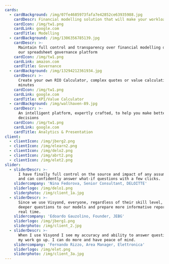 ```yaml
---
cards:
  - cardBackground: /img/07fe4685973fafa7e42852ce63935988.jpg
    cardDescr: Financial modelling solution that will make your workloads lighter
    cardIcon: /img/tw1.png
    cardLink: google.com
    cardTitle: Modelling
  - cardBackground: /img/1306356785139.jpg
    cardDescr: >-
      Maintain full control and transparency over financial modelling data with
      our spreadsheet governance platform
    cardIcon: /img/tw1.png
    cardLink: amazon.com
    cardTitle: Governance
  - cardBackground: /img/13294212361934.jpg
    cardDescr: >-
      Create your own RIO Calculator, complex quotes or value calculations in
      minutes
    cardIcon: /img/tw1.png
    cardLink: google.com
    cardTitle: KPI/Value Calculator
  - cardBackground: /img/wallhaven-89.jpg
    cardDescr: >-
      An intelligent platform, expertly crafted, to help you make better
      decisions
    cardIcon: /img/tw1.png
    cardLink: google.com
    cardTitle: Analytics & Presentation
client:
  - clientIcon: /img/jberg2.png
  - clientIcon: /img/elearn2.png
  - clientIcon: /img/delo2.png
  - clientIcon: /img/abrt2.png
  - clientIcon: /img/elet2.png
slider:
  - sliderDescr: >-
      I have finally full control on the source and impact of any assumptions,
      and can confidently answer what-if questions with a few clicks.
    slidercompany: 'Nina Fedorova, Senior Consultant, DELOITTE'
    sliderlogo: /img/delo1.png
    sliderphoto: /img/client_1a.jpg
  - sliderDescr: >-
      Since we use Visyond, everyone, regardless of their skill level, can ask
      deeper questions to our models and prepare more informative reports in
      real time.
    slidercompany: 'Edoardo Gauzolino, Founder, JEBG'
    sliderlogo: /img/jberg1.png
    sliderphoto: /img/client_2.jpg
  - sliderDescr: >-
      When I use Visyond I see my accuracy and ability to answer questions about
      my work go up. I can do more and have peace of mind.
    slidercompany: 'Fernando Rizzo, Area Manager, Elettronica'
    sliderlogo: /img/elet.png
    sliderphoto: /img/client_3a.jpg
---
```


